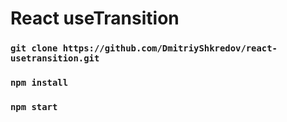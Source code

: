# React useTransition

### `git clone https://github.com/DmitriyShkredov/react-usetransition.git`

### `npm install`

### `npm start`
